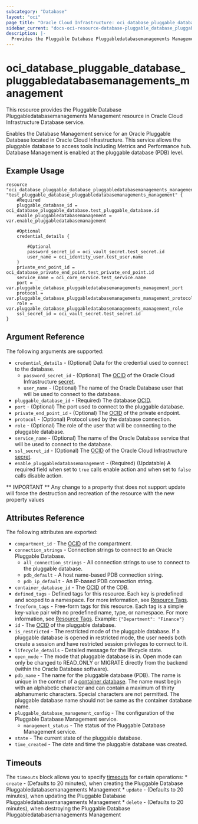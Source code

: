 ```yaml
---
subcategory: "Database"
layout: "oci"
page_title: "Oracle Cloud Infrastructure: oci_database_pluggable_database_pluggabledatabasemanagements_management"
sidebar_current: "docs-oci-resource-database-pluggable_database_pluggabledatabasemanagements_management"
description: |-
  Provides the Pluggable Database Pluggabledatabasemanagements Management resource in Oracle Cloud Infrastructure Database service
---
```


# oci_database_pluggable_database_pluggabledatabasemanagements_management
This resource provides the Pluggable Database Pluggabledatabasemanagements Management resource in Oracle Cloud Infrastructure Database service.

Enables the Database Management service for an Oracle Pluggable Database located in Oracle Cloud Infrastructure. This service allows the pluggable database to access tools including Metrics and Performance hub. Database Management is enabled at the pluggable database (PDB) level.

## Example Usage

```hcl
resource "oci_database_pluggable_database_pluggabledatabasemanagements_management" "test_pluggable_database_pluggabledatabasemanagements_management" {
	#Required
	pluggable_database_id = oci_database_pluggable_database.test_pluggable_database.id
	enable_pluggabledatabasemanagement = var.enable_pluggabledatabasemanagement

	#Optional
	credential_details {

		#Optional
		password_secret_id = oci_vault_secret.test_secret.id
		user_name = oci_identity_user.test_user.name
	}
	private_end_point_id = oci_database_private_end_point.test_private_end_point.id
	service_name = oci_core_service.test_service.name
	port = var.pluggable_database_pluggabledatabasemanagements_management_port
	protocol = var.pluggable_database_pluggabledatabasemanagements_management_protocol
	role = var.pluggable_database_pluggabledatabasemanagements_management_role
	ssl_secret_id = oci_vault_secret.test_secret.id
}
```

## Argument Reference

The following arguments are supported:

* `credential_details` - (Optional) Data for the credential used to connect to the database. 
	* `password_secret_id` - (Optional) The [OCID](https://docs.cloud.oracle.com/iaas/Content/General/Concepts/identifiers.htm) of the Oracle Cloud Infrastructure [secret](https://docs.cloud.oracle.com/iaas/Content/KeyManagement/Concepts/keyoverview.htm#concepts).
	* `user_name` - (Optional) The name of the Oracle Database user that will be used to connect to the database.
* `pluggable_database_id` - (Required) The database [OCID](https://docs.cloud.oracle.com/iaas/Content/General/Concepts/identifiers.htm).
* `port` - (Optional) The port used to connect to the pluggable database.
* `private_end_point_id` - (Optional) The [OCID](https://docs.cloud.oracle.com/iaas/Content/General/Concepts/identifiers.htm) of the private endpoint. 
* `protocol` - (Optional) Protocol used by the database connection.
* `role` - (Optional) The role of the user that will be connecting to the pluggable database.
* `service_name` - (Optional) The name of the Oracle Database service that will be used to connect to the database.
* `ssl_secret_id` - (Optional) The [OCID](https://docs.cloud.oracle.com/iaas/Content/General/Concepts/identifiers.htm) of the Oracle Cloud Infrastructure [secret](https://docs.cloud.oracle.com/iaas/Content/KeyManagement/Concepts/keyoverview.htm#concepts).
* `enable_pluggabledatabasemanagement` - (Required) (Updatable) A required field when set to `true` calls enable action and when set to `false` calls disable action.


** IMPORTANT **
Any change to a property that does not support update will force the destruction and recreation of the resource with the new property values

## Attributes Reference

The following attributes are exported:

* `compartment_id` - The [OCID](https://docs.cloud.oracle.com/iaas/Content/General/Concepts/identifiers.htm) of the compartment.
* `connection_strings` - Connection strings to connect to an Oracle Pluggable Database. 
	* `all_connection_strings` - All connection strings to use to connect to the pluggable database.
	* `pdb_default` - A host name-based PDB connection string.
	* `pdb_ip_default` - An IP-based PDB connection string.
* `container_database_id` - The [OCID](https://docs.cloud.oracle.com/iaas/Content/General/Concepts/identifiers.htm) of the CDB.
* `defined_tags` - Defined tags for this resource. Each key is predefined and scoped to a namespace. For more information, see [Resource Tags](https://docs.cloud.oracle.com/iaas/Content/General/Concepts/resourcetags.htm). 
* `freeform_tags` - Free-form tags for this resource. Each tag is a simple key-value pair with no predefined name, type, or namespace. For more information, see [Resource Tags](https://docs.cloud.oracle.com/iaas/Content/General/Concepts/resourcetags.htm).  Example: `{"Department": "Finance"}` 
* `id` - The [OCID](https://docs.cloud.oracle.com/iaas/Content/General/Concepts/identifiers.htm) of the pluggable database.
* `is_restricted` - The restricted mode of the pluggable database. If a pluggable database is opened in restricted mode, the user needs both create a session and have restricted session privileges to connect to it. 
* `lifecycle_details` - Detailed message for the lifecycle state.
* `open_mode` - The mode that pluggable database is in. Open mode can only be changed to READ_ONLY or MIGRATE directly from the backend (within the Oracle Database software). 
* `pdb_name` - The name for the pluggable database (PDB). The name is unique in the context of a [container database](https://docs.cloud.oracle.com/iaas/api/#/en/database/latest/Database/). The name must begin with an alphabetic character and can contain a maximum of thirty alphanumeric characters. Special characters are not permitted. The pluggable database name should not be same as the container database name.
* `pluggable_database_management_config` - The configuration of the Pluggable Database Management service.
	* `management_status` - The status of the Pluggable Database Management service.
* `state` - The current state of the pluggable database.
* `time_created` - The date and time the pluggable database was created.

## Timeouts

The `timeouts` block allows you to specify [timeouts](https://registry.terraform.io/providers/oracle/oci/latest/docs/guides/changing_timeouts) for certain operations:
	* `create` - (Defaults to 20 minutes), when creating the Pluggable Database Pluggabledatabasemanagements Management
	* `update` - (Defaults to 20 minutes), when updating the Pluggable Database Pluggabledatabasemanagements Management
	* `delete` - (Defaults to 20 minutes), when destroying the Pluggable Database Pluggabledatabasemanagements Management
